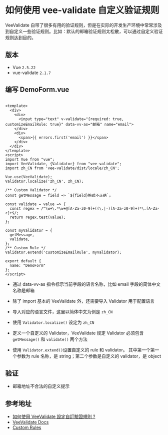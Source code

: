 # 如何使用 vee-validate 自定义验证规则

VeeValidate 自带了很多有用的验证规则，但是在实际的开发生产环境中常常涉及到自定义一些验证规则。比如：默认的邮箱验证规则太松散，可以通过自定义验证规则达到目的。

## 版本

- Vue `2.5.22`
- vue-validate `2.1.7`

## 编写 DemoForm.vue

```vue

<template>
  <div>
    <div>
      <input type="text" v-validate="{required: true, customizeEmailRule: true}" data-vv-as="邮箱" name="email">
    </div>
    <div>
      <span>{{ errors.first('email') }}</span>
    </div>
  </div>
</template>
<script>
import Vue from "vue";
import VeeValidate, {Validator} from "vee-validate";
import zh_CN from 'vee-validate/dist/locale/zh_CN';

Vue.use(VeeValidate);
Validator.localize('zh_CN', zh_CN);

/** Custom Validator */
const getMessage = field => `${field}格式不正确`;

const validate = value => {
  const regex = /^\w+\.*\w+@[A-Za-z0-9]+((\.|-)[A-Za-z0-9]+)*\.[A-Za-z]+$/;
  return regex.test(value);
};

const myValidator = {
  getMessage,
  validate,
};
/** Custom Rule */
Validator.extend('customizeEmailRule', myValidator);

export default {
  name: "DemoForm"
};
</script>
```

- 通过 data-vv-as 指令标示当前字段的语言名称，比如 email 字段的简体中文名称是邮箱

- 除了 import 基本的 VeeValidate 外，还需要导入 Validator 用于配置语言

- 导入对应的语言文件，这里以简体中文为例是 `zh_CN`

- 使用 `Validator.localize()` 设定为 `zh_CN`

- 定义一个自定义的 Validator，VeeValidate 规定 Validator 必须包含 `getMessage()` 和 `validate()` 两个方法

- 使用 `Validator.extend()`设置自定义的 rule 和 validator。 其中第一个第一个参数为 rule 名称，是 string；第二个参数是自定义的 validator，是 object

## 验证

- 邮箱地址不合法的自定义提示
  <img :src="$withBase('/images/languages/vue/vee-validate/how-to-use-vee-validate-to-customize-validation-rules/vee-validate-check-input-email-by-customize-rule.png')" alt="">

## 参考地址

- [如何使用 VeeValidate 設定自訂驗證規則 ?](https://oomusou.io/vue/vee-validate/custom-rule/)
- [VeeValidate Docs](https://baianat.github.io/vee-validate/)
- [Custom Rules](https://baianat.github.io/vee-validate/guide/custom-rules.html)
